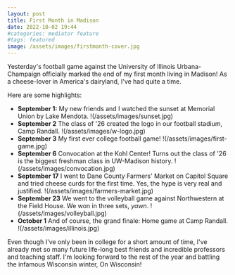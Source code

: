 ```yaml
---
layout: post
title: First Month in Madison
date: 2022-10-02 19:44
#categories: mediator feature
#tags: featured
image: /assets/images/firstmonth-cover.jpg
---
```


Yesterday's football game against the University of Illinois Urbana-Champaign officially marked the end of my first month living in Madison! As a cheese-lover in America's dairyland, I've had quite a time. 

Here are some highlights: 
* **September 1:** My new friends and I watched the sunset at Memorial Union by Lake Mendota.
!(/assets/images/sunset.jpg)
* **September 2** The class of '26 created the logo in our football stadium, Camp Randall.
!(/assets/images/w-logo.jpg)
* **September 3** My first ever college football game! 
!(/assets/images/first-game.jpg)
* **September 6** Convocation at the Kohl Center! Turns out the class of '26 is the biggest freshman class in UW-Madison history.
!(/assets/images/convocation.jpg)
* **September 17** I went to Dane County Farmers' Market on Capitol Square and tried cheese curds for the first time. Yes, the hype is very real and justified. 
!(/assets/images/farmers-market.jpg)
* **September 23** We went to the volleyball game against Northwestern at the Field House. We won in three sets, _yawn_. 
!(/assets/images/volleyball.jpg)
* **October 1** And of course, the grand finale: Home game at Camp Randall. 
!(/assets/images/illinois.jpg)

Even though I've only been in college for a short amount of time, I've already met so many future life-long best friends and incredible professors and teaching staff. I'm looking forward to the rest of the year and battling the infamous Wisconsin winter, On Wisconsin!